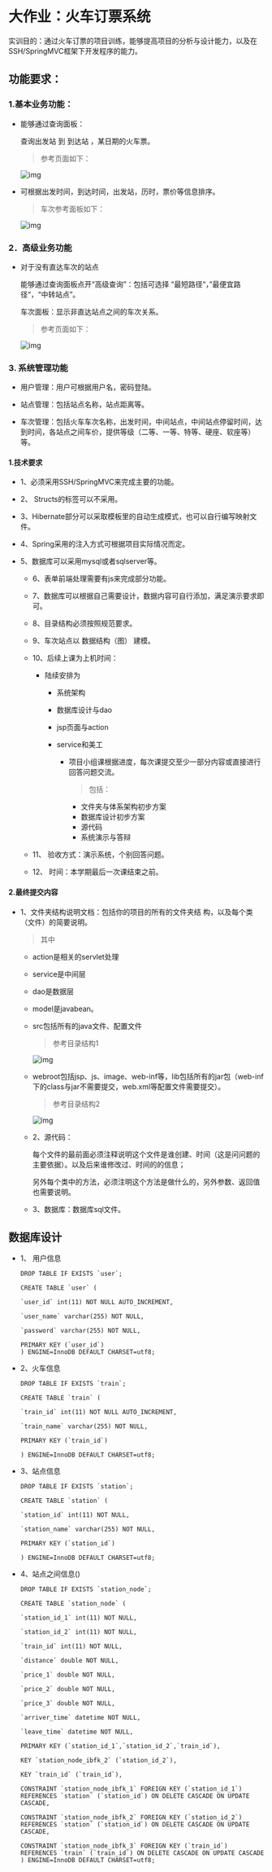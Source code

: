 # 大作业：**火车订票系统**

实训目的：通过火车订票的项目训练，能够提高项目的分析与设计能力，以及在SSH/SpringMVC框架下开发程序的能力。

## 功能要求：

### 1.基本业务功能：

* 能够通过查询面板：

  查询出发站 到  到达站 ，某日期的火车票。

  > 参考页面如下：

  ![img](https://raw.githubusercontent.com/Jianengzhang/markdownPhotos/master/1.png)

* 可根据出发时间，到达时间，出发站，历时，票价等信息排序。

  > 车次参考面板如下：

  ![img](https://raw.githubusercontent.com/Jianengzhang/markdownPhotos/master/2.png)

### 2．高级业务功能

* 对于没有直达车次的站点

  能够通过查询面板点开“高级查询”：包括可选择 “最短路径“，”最便宜路径“，“中转站点”。

  车次面板：显示非直达站点之间的车次关系。

  > 参考页面如下：

  ![img](https://raw.githubusercontent.com/Jianengzhang/markdownPhotos/master/3.png)

### 3. 系统管理功能

* 用户管理：用户可根据用户名，密码登陆。

* 站点管理：包括站点名称，站点距离等。

* 车次管理：包括火车车次名称，出发时间，中间站点，中间站点停留时间，达到时间，各站点之间车价，提供等级（二等、一等、特等、硬座、软座等）等。

#### 1.技术要求

* 1、必须采用SSH/SpringMVC来完成主要的功能。

* 2、 Structs的标签可以不采用。

* 3、Hibernate部分可以采取模板里的自动生成模式，也可以自行编写映射文件。

* 4、Spring采用的注入方式可根据项目实际情况而定。

* 5、数据库可以采用mysql或者sqlserver等。

  * 6、表单前端处理需要有js来完成部分功能。

  * 7、数据库可以根据自己需要设计，数据内容可自行添加，满足演示要求即可。

  * 8、目录结构必须按照规范要求。

  * 9、车次站点以 数据结构（图） 建模。

  * 10、后续上课为上机时间：

    * 陆续安排为

      * 系统架构
      * 数据库设计与dao
      * jsp页面与action
      * service和美工

        * 项目小组课根据进度，每次课提交至少一部分内容或直接进行回答问题交流。

          > 包括：

          * 文件夹与体系架构初步方案
          * 数据库设计初步方案
          * 源代码
          * 系统演示与答辩

  * 11、 验收方式：演示系统，个别回答问题。

  * 12、 时间：本学期最后一次课结束之前。

#### 2.最终提交内容

* 1、文件夹结构说明文档：包括你的项目的所有的文件夹结  构，以及每个类（文件）的简要说明。

    > 其中

  * action是相关的servlet处理

  * service是中间层

  * dao是数据层

  * model是javabean。

  * src包括所有的java文件、配置文件

       > 参考目录结构1

      ​![img](https://raw.githubusercontent.com/Jianengzhang/markdownPhotos/master/4.png)

  * webroot包括jsp、js、image、web-inf等，lib包括所有的jar包（web-inf下的class与jar不需要提交，web.xml等配置文件需要提交）。

      >参考目录结构2

      ![img](https://raw.githubusercontent.com/Jianengzhang/markdownPhotos/master/5.png)

  * 2、源代码：

      每个文件的最前面必须注释说明这个文件是谁创建、时间（这是问问题的主要依据）。以及后来谁修改过、时间的的信息；

      另外每个类中的方法，必须注明这个方法是做什么的，另外参数、返回值也需要说明。

  * 3、数据库：数据库sql文件。

## 数据库设计

* 1、 用户信息

      DROP TABLE IF EXISTS `user`;

      CREATE TABLE `user` (

      `user_id` int(11) NOT NULL AUTO_INCREMENT,

      `user_name` varchar(255) NOT NULL,

      `password` varchar(255) NOT NULL,

      PRIMARY KEY (`user_id`)
      ) ENGINE=InnoDB DEFAULT CHARSET=utf8;

* 2、火车信息

      DROP TABLE IF EXISTS `train`;

      CREATE TABLE `train` (

      `train_id` int(11) NOT NULL AUTO_INCREMENT,

      `train_name` varchar(255) NOT NULL,

      PRIMARY KEY (`train_id`)

      ) ENGINE=InnoDB DEFAULT CHARSET=utf8;

* 3、站点信息

      DROP TABLE IF EXISTS `station`;

      CREATE TABLE `station` (

      `station_id` int(11) NOT NULL,

      `station_name` varchar(255) NOT NULL,

      PRIMARY KEY (`station_id`)

      ) ENGINE=InnoDB DEFAULT CHARSET=utf8;

* 4、站点之间信息()

      DROP TABLE IF EXISTS `station_node`;

      CREATE TABLE `station_node` (

      `station_id_1` int(11) NOT NULL,

      `station_id_2` int(11) NOT NULL,

      `train_id` int(11) NOT NULL,

      `distance` double NOT NULL,

      `price_1` double NOT NULL,

      `price_2` double NOT NULL,

      `price_3` double NOT NULL,

      `arriver_time` datetime NOT NULL,

      `leave_time` datetime NOT NULL,

      PRIMARY KEY (`station_id_1`,`station_id_2`,`train_id`),

      KEY `station_node_ibfk_2` (`station_id_2`),

      KEY `train_id` (`train_id`),

      CONSTRAINT `station_node_ibfk_1` FOREIGN KEY (`station_id_1`) REFERENCES `station` (`station_id`) ON DELETE CASCADE ON UPDATE CASCADE,

      CONSTRAINT `station_node_ibfk_2` FOREIGN KEY (`station_id_2`) REFERENCES `station` (`station_id`) ON DELETE CASCADE ON UPDATE CASCADE,

      CONSTRAINT `station_node_ibfk_3` FOREIGN KEY (`train_id`) REFERENCES `train` (`train_id`) ON DELETE CASCADE ON UPDATE CASCADE
      ) ENGINE=InnoDB DEFAULT CHARSET=utf8;

